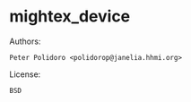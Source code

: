 mightex_device
==============

Authors:

    Peter Polidoro <polidorop@janelia.hhmi.org>

License:

    BSD

